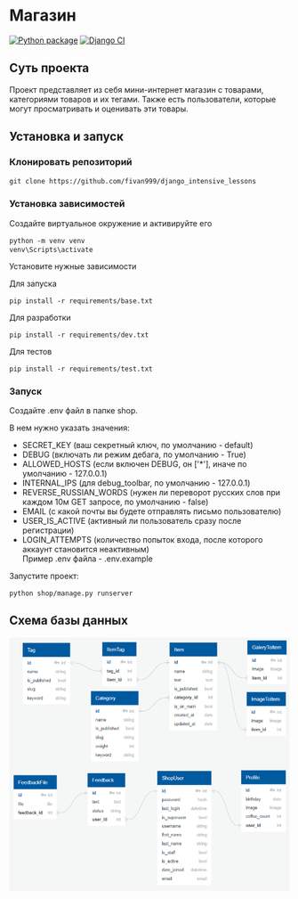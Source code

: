# Магазин
[![Python package](https://github.com/fivan999/django_intensive_lessons/actions/workflows/python-package.yml/badge.svg?branch=main)](https://github.com/fivan999/django_intensive_lessons/actions/workflows/python-package.yml)
[![Django CI](https://github.com/fivan999/django_intensive_lessons/actions/workflows/django.yml/badge.svg)](https://github.com/fivan999/django_intensive_lessons/actions/workflows/django.yml)
## Суть проекта
Проект представляет из себя мини-интернет магазин с товарами, категориями товаров и их тегами. Также есть пользователи, которые могут просматривать и оценивать эти товары.
## Установка и запуск

### Клонировать репозиторий
```
git clone https://github.com/fivan999/django_intensive_lessons
```
### Установка зависимостей
Создайте виртуальное окружение и активируйте его
```
python -m venv venv
venv\Scripts\activate
```

Установите нужные зависимости

Для запуска
```
pip install -r requirements/base.txt
```
Для разработки
```
pip install -r requirements/dev.txt
```
Для тестов
```
pip install -r requirements/test.txt
```
### Запуск
Создайте .env файл в папке shop.<br>

В нем нужно указать значения:<br>
- SECRET_KEY (ваш секретный ключ, по умолчанию - default)<br>
- DEBUG (включать ли режим дебага, по умолчанию - True)<br>
- ALLOWED_HOSTS (если включен DEBUG, он ['*'], иначе по умолчанию - 127.0.0.1)<br>
- INTERNAL_IPS (для debug_toolbar, по умолчанию - 127.0.0.1) <br>
- REVERSE_RUSSIAN_WORDS (нужен ли переворот русских слов при каждом 10м GET запросе, по умолчанию - false)<br>
- EMAIL (с какой почты вы будете отправлять письмо пользователю)
- USER_IS_ACTIVE (активный ли пользователь сразу после регистрации)
- LOGIN_ATTEMPTS (количество попыток входа, после которого аккаунт становится неактивным)<br>
Пример .env файла - .env.example

Запустите проект:
```
python shop/manage.py runserver
```
## Схема базы данных
![](./resourses/db.png)
